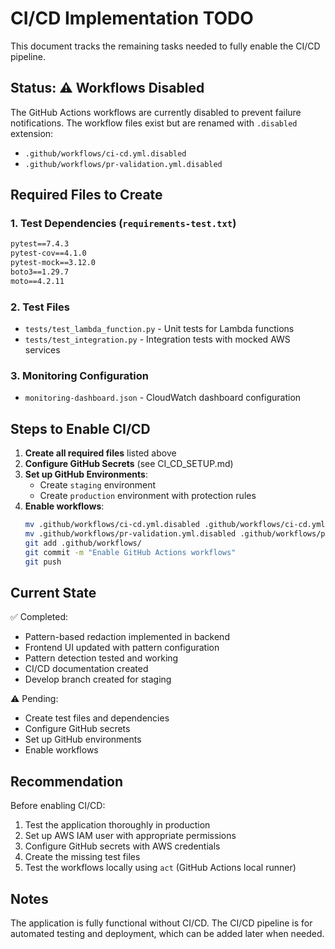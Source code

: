 # CI/CD Implementation TODO

This document tracks the remaining tasks needed to fully enable the CI/CD pipeline.

## Status: ⚠️ Workflows Disabled

The GitHub Actions workflows are currently disabled to prevent failure notifications. The workflow files exist but are renamed with `.disabled` extension:
- `.github/workflows/ci-cd.yml.disabled`
- `.github/workflows/pr-validation.yml.disabled`

## Required Files to Create

### 1. Test Dependencies (`requirements-test.txt`)
```txt
pytest==7.4.3
pytest-cov==4.1.0
pytest-mock==3.12.0
boto3==1.29.7
moto==4.2.11
```

### 2. Test Files
- `tests/test_lambda_function.py` - Unit tests for Lambda functions
- `tests/test_integration.py` - Integration tests with mocked AWS services

### 3. Monitoring Configuration
- `monitoring-dashboard.json` - CloudWatch dashboard configuration

## Steps to Enable CI/CD

1. **Create all required files** listed above
2. **Configure GitHub Secrets** (see CI_CD_SETUP.md)
3. **Set up GitHub Environments**:
   - Create `staging` environment
   - Create `production` environment with protection rules
4. **Enable workflows**:
   ```bash
   mv .github/workflows/ci-cd.yml.disabled .github/workflows/ci-cd.yml
   mv .github/workflows/pr-validation.yml.disabled .github/workflows/pr-validation.yml
   git add .github/workflows/
   git commit -m "Enable GitHub Actions workflows"
   git push
   ```

## Current State

✅ Completed:
- Pattern-based redaction implemented in backend
- Frontend UI updated with pattern configuration
- Pattern detection tested and working
- CI/CD documentation created
- Develop branch created for staging

⚠️ Pending:
- Create test files and dependencies
- Configure GitHub secrets
- Set up GitHub environments
- Enable workflows

## Recommendation

Before enabling CI/CD:
1. Test the application thoroughly in production
2. Set up AWS IAM user with appropriate permissions
3. Configure GitHub secrets with AWS credentials
4. Create the missing test files
5. Test the workflows locally using `act` (GitHub Actions local runner)

## Notes

The application is fully functional without CI/CD. The CI/CD pipeline is for automated testing and deployment, which can be added later when needed.
